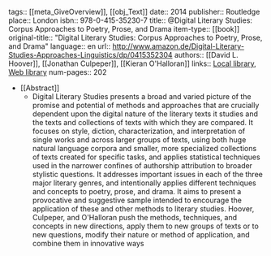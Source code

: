 tags:: [[meta_GiveOverview]], [[obj_Text]]
date:: 2014
publisher:: Routledge
place:: London
isbn:: 978-0-415-35230-7
title:: @Digital Literary Studies: Corpus Approaches to Poetry, Prose, and Drama
item-type:: [[book]]
original-title:: "Digital Literary Studies: Corpus Approaches to Poetry, Prose, and Drama"
language:: en
url:: http://www.amazon.de/Digital-Literary-Studies-Approaches-Linguistics/dp/0415352304
authors:: [[David L. Hoover]], [[Jonathan Culpeper]], [[Kieran O'Halloran]]
links:: [Local library](zotero://select/groups/2386895/items/GDJH2ZRG), [Web library](https://www.zotero.org/groups/2386895/items/GDJH2ZRG)
num-pages:: 202

- [[Abstract]]
	- Digital Literary Studies presents a broad and varied picture of the promise and potential of methods and approaches that are crucially dependent upon the digital nature of the literary texts it studies and the texts and collections of texts with which they are compared. It focuses on style, diction, characterization, and interpretation of single works and across larger groups of texts, using both huge natural language corpora and smaller, more specialized collections of texts created for specific tasks, and applies statistical techniques used in the narrower confines of authorship attribution to broader stylistic questions. It addresses important issues in each of the three major literary genres, and intentionally applies different techniques and concepts to poetry, prose, and drama. It aims to present a provocative and suggestive sample intended to encourage the application of these and other methods to literary studies. Hoover, Culpeper, and O'Halloran push the methods, techniques, and concepts in new directions, apply them to new groups of texts or to new questions, modify their nature or method of application, and combine them in innovative ways